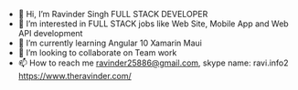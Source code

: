 - 👋 Hi, I’m Ravinder Singh FULL STACK DEVELOPER
- 👀 I’m interested in FULL STACK jobs like Web Site, Mobile App and Web API development 
- 🌱 I’m currently learning Angular 10 Xamarin Maui
- 💞️ I’m looking to collaborate on Team work
- 📫 How to reach me ravinder25886@gmail.com, skype name: ravi.info2
https://www.theravinder.com/

<!---
ravinder25886/ravinder25886 is a ✨ special ✨ repository because its `README.md` (this file) appears on your GitHub profile.
You can click the Preview link to take a look at your changes.
--->

